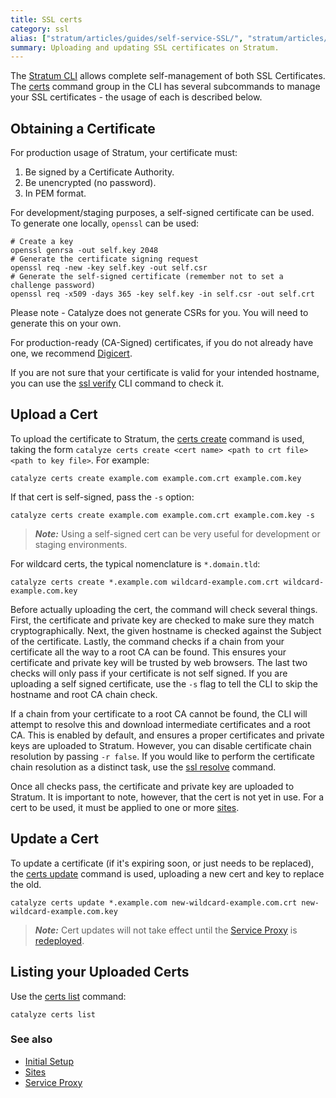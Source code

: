 ```yaml
---
title: SSL certs
category: ssl
alias: ["stratum/articles/guides/self-service-SSL/", "stratum/articles/ssl-self-signed", "stratum/articles/ssl-verify"]
summary: Uploading and updating SSL certificates on Stratum.
---
```


The [Stratum CLI](/stratum/articles/cli-stratum) allows complete self-management of both SSL Certificates. The [certs](/paas/paas-cli-reference#certs) command group in the CLI has several subcommands to manage your SSL certificates - the usage of each is described below.

## Obtaining a Certificate

For production usage of Stratum, your certificate must:

1. Be signed by a Certificate Authority.
2. Be unencrypted (no password).
3. In PEM format.

For development/staging purposes, a self-signed certificate can be used. To generate one locally, `openssl` can be used:

```
# Create a key
openssl genrsa -out self.key 2048
# Generate the certificate signing request
openssl req -new -key self.key -out self.csr
# Generate the self-signed certificate (remember not to set a challenge password)
openssl req -x509 -days 365 -key self.key -in self.csr -out self.crt
```

Please note - Catalyze does not generate CSRs for you. You will need to generate this on your own.

For production-ready (CA-Signed) certificates, if you do not already have one, we recommend [Digicert](https://www.digicert.com/).

If you are not sure that your certificate is valid for your intended hostname, you can use the [ssl verify](/paas/paas-cli-reference#ssl-verify) CLI command to check it.

## Upload a Cert

To upload the certificate to Stratum, the [certs create](/paas/paas-cli-reference#certs-create) command is used, taking the form `catalyze certs create <cert name> <path to crt file> <path to key file>`. For example:

```
catalyze certs create example.com example.com.crt example.com.key
```

If that cert is self-signed, pass the `-s` option:

```
catalyze certs create example.com example.com.crt example.com.key -s
```

> ***Note:*** Using a self-signed cert can be very useful for development or staging environments.

For wildcard certs, the typical nomenclature is `*.domain.tld`:

```
catalyze certs create *.example.com wildcard-example.com.crt wildcard-example.com.key
```

Before actually uploading the cert, the command will check several things. First, the certificate and private key are checked to make sure they match cryptographically. Next, the given hostname is checked against the Subject of the certificate. Lastly, the command checks if a chain from your certificate all the way to a root CA can be found. This ensures your certificate and private key will be trusted by web browsers. The last two checks will only pass if your certificate is not self signed. If you are uploading a self signed certificate, use the `-s` flag to tell the CLI to skip the hostname and root CA chain check.

If a chain from your certificate to a root CA cannot be found, the CLI will attempt to resolve this and download intermediate certificates and a root CA. This is enabled by default, and ensures a proper certificates and private keys are uploaded to Stratum. However, you can disable certificate chain resolution by passing `-r false`. If you would like to perform the certificate chain resolution as a distinct task, use the [ssl resolve](/paas/paas-cli-reference#ssl-resolve) command.

Once all checks pass, the certificate and private key are uploaded to Stratum. It is important to note, however, that the cert is not yet in use. For a cert to be used, it must be applied to one or more [sites](/stratum/articles/concepts/sites).

## Update a Cert

To update a certificate (if it's expiring soon, or just needs to be replaced), the [certs update](/paas/paas-cli-reference#certs-update) command is used, uploading a new cert and key to replace the old.

```
catalyze certs update *.example.com new-wildcard-example.com.crt new-wildcard-example.com.key
```

> ***Note:*** Cert updates will not take effect until the [Service Proxy](/stratum/articles/service-proxy) is [redeployed](/stratum/articles/concepts/services#redeploying).

## Listing your Uploaded Certs

Use the [certs list](/paas/paas-cli-reference#certs-list) command:

```
catalyze certs list
```

### See also

* [Initial Setup](/stratum/articles/initial-setup)
* [Sites](/stratum/articles/concepts/sites)
* [Service Proxy](/stratum/articles/concepts/service-proxy)
